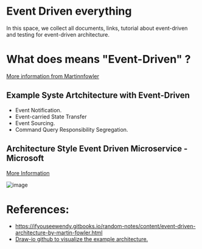 # Event Driven everything
In this space, we collect all documents, links, tutorial about event-driven and testing for event-driven architecture.

# What does means "Event-Driven" ?

[More information from Martinnfowler](https://martinfowler.com/articles/201701-event-driven.html)

## Example Syste Artchitecture with Event-Driven
- Event Notification.
- Event-carried State Transfer
- Event Sourcing.
- Command Query Responsibility Segregation.

## Architecture Style Event Driven Microservice - Microsoft
[More Information](https://learn.microsoft.com/en-us/azure/architecture/guide/architecture-styles/event-driven)

![image](https://learn.microsoft.com/en-us/azure/architecture/guide/architecture-styles/images/event-driven.svg)

# References:
- https://ifyouseewendy.gitbooks.io/random-notes/content/event-driven-architecture-by-martin-fowler.html
- [Draw-io github to visualize the example architecture.](https://github.com/jgraph/drawio-github)
